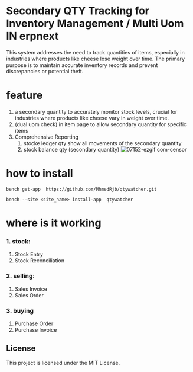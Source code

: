 # Secondary QTY Tracking for Inventory Management / Multi Uom IN erpnext
This system addresses the need to track quantities of items, especially in industries where products like cheese lose weight over time. The primary purpose is to maintain accurate inventory records and prevent discrepancies or potential theft.





# feature

1. a secondary quantity to accurately monitor stock levels, crucial for industries where products like cheese vary in weight over time.
2. (dual uom check) in item page to allow secondary quantity  for specific items
4. Comprehensive Reporting
   1. stocke ledger qty show all movements of the secondary quantity 
   2. stock balance qty (secondary quantity)
![07152-ezgif com-censor](https://github.com/user-attachments/assets/774b4413-ae13-42f6-b161-257880f9076f)

# how to install 

```
bench get-app  https://github.com/MhmedRjb/qtywatcher.git
```

```
bench --site <site_name> install-app  qtywatcher
```
# where is it working
### 1. stock:
   1. Stock Entry
   2. Stock Reconciliation
### 2. selling:
   1. Sales Invoice
   2. Sales Order
### 3. buying
   1. Purchase Order
   2. Purchase Invoice

  
## License
This project is licensed under the MIT License.


